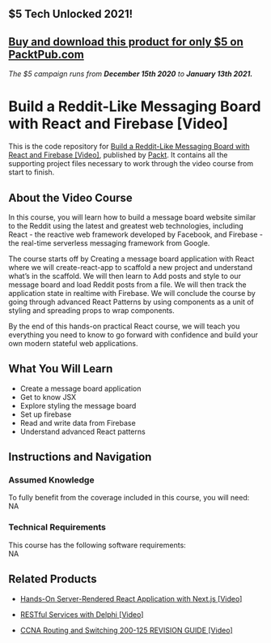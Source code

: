 ## $5 Tech Unlocked 2021!
[Buy and download this product for only $5 on PacktPub.com](https://www.packtpub.com/)
-----
*The $5 campaign         runs from __December 15th 2020__ to __January 13th 2021.__*

# Build a Reddit-Like Messaging Board with React and Firebase [Video]
This is the code repository for [Build a Reddit-Like Messaging Board with React and Firebase [Video]](https://www.packtpub.com/web-development/build-reddit-messaging-board-react-and-firebase-video?utm_source=github&utm_medium=repository&utm_campaign=9781788479431), published by [Packt](https://www.packtpub.com/?utm_source=github). It contains all the supporting project files necessary to work through the video course from start to finish.
## About the Video Course
In this course, you will learn how to build a message board website similar to the Reddit using the latest and greatest web technologies, including React - the reactive web framework developed by Facebook, and Firebase - the real-time serverless messaging framework from Google. 

The course starts off by Creating a message board application with React where we will create-react-app to scaffold a new project and understand what’s in the scaffold. We will then learn to Add posts and style to our message board and load Reddit posts from a file. We will then track the application state in realtime with Firebase. We will conclude the course by going through advanced React Patterns by using components as a unit of styling and spreading props to wrap components. 

By the end of this hands-on practical React course, we will teach you everything you need to know to go forward with confidence and build your own modern stateful web applications.

<H2>What You Will Learn</H2>
<DIV class=book-info-will-learn-text>
<UL>
<LI>Create a message board application 
<LI>Get to know JSX 
<LI>Explore styling the message board 
<LI>Set up firebase 
<LI>Read and write data from Firebase 
<LI>Understand advanced React patterns </LI></UL></DIV>

## Instructions and Navigation
### Assumed Knowledge
To fully benefit from the coverage included in this course, you will need:<br/>
NA
### Technical Requirements
This course has the following software requirements:<br/>
NA

## Related Products
* [Hands-On Server-Rendered React Application with Next.js [Video]]()

* [RESTful Services with Delphi [Video]]()

* [CCNA Routing and Switching 200-125 REVISION GUIDE [Video]]()

